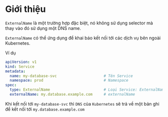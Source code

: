 # Giới thiệu

`ExternalName` là một trường hợp đặc biệt, nó không sử dụng selector mà thay vào đó sử dụng một DNS name.

`ExternalName` có thể ứng dụng để khai báo kết nối tới các dịch vụ bên ngoài Kubernetes.

Ví dụ

```yaml
apiVersion: v1
kind: Service
metadata:
  name: my-database-svc                     # Tên Service
  namespace: prod                           # Namespace
spec:
  type: ExternalName                        # Loại Service: ExternalName
  externalName: my.database.example.com     # externalName
```

Khi kết nối tới `my-database-svc` thì `DNS` của `Kubernetes` sẽ trả về một bản ghi để kết nối tới `my.database.example.com`
